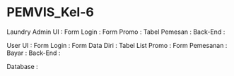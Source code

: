 # PEMVIS_Kel-6

Laundry
Admin
  UI :
  Form Login :
  Form Promo :
  Tabel Pemesan :
  Back-End :

User 
  UI :
  Form Login :
  Form Data Diri :
  Tabel List Promo :
  Form Pemesanan :
  Bayar :
  Back-End :
  
Database : 
